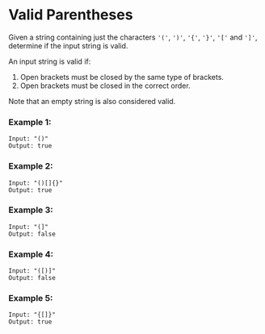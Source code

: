 # Valid Parentheses

Given a string containing just the characters `'('`, `')'`, `'{'`, `'}'`, `'['` and `']'`, determine if the input string is valid.

An input string is valid if:
1. Open brackets must be closed by the same type of brackets.
2. Open brackets must be closed in the correct order.

Note that an empty string is also considered valid.

### Example 1:
```shell
Input: "()"
Output: true
```

### Example 2:
```shell
Input: "()[]{}"
Output: true
```

### Example 3:
```shell
Input: "(]"
Output: false
```

### Example 4:
```shell
Input: "([)]"
Output: false
```

### Example 5:
```shell
Input: "{[]}"
Output: true
```
